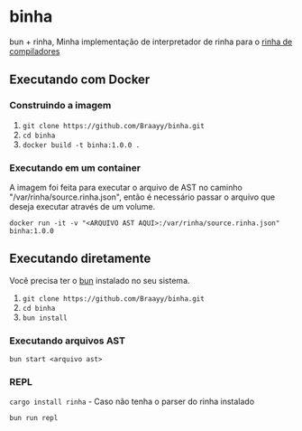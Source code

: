# binha
bun + rinha, Minha implementação de interpretador de rinha para o [rinha de compiladores](https://github.com/aripiprazole/rinha-de-compiler)

## Executando com Docker

### Construindo a imagem

1. `git clone https://github.com/Braayy/binha.git`
2. `cd binha`
3. `docker build -t binha:1.0.0 .`

### Executando em um container

A imagem foi feita para executar o arquivo de AST no caminho "/var/rinha/source.rinha.json", então é necessário passar o arquivo que deseja executar através de um volume.

`docker run -it -v "<ARQUIVO AST AQUI>:/var/rinha/source.rinha.json" binha:1.0.0`

## Executando diretamente

Você precisa ter o [bun](https://bun.sh/) instalado no seu sistema.

1. `git clone https://github.com/Braayy/binha.git`
2. `cd binha`
3. `bun install`

### Executando arquivos AST

`bun start <arquivo ast>`

### REPL

`cargo install rinha` - Caso não tenha o parser do rinha instalado

`bun run repl`